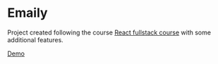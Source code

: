 # Emaily
Project created following the course [React fullstack course](https://www.udemy.com/node-with-react-fullstack-web-development/) with some additional features.

[Demo](https://emaily-br.herokuapp.com/)
